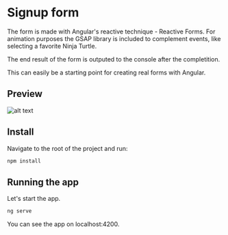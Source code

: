 # Signup form

The form is made with Angular's reactive technique - Reactive Forms. For animation purposes the GSAP library is included to complement events, like selecting a favorite Ninja Turtle. 

The end result of the form is outputed to the console after the completition.

This can easily be a starting point for creating real forms with Angular.

## Preview

![alt text](https://user-images.githubusercontent.com/9784551/46257497-f0efab00-c4ba-11e8-835f-62d0610fad95.gif)

## Install 

Navigate to the root of the project and run:

```sh
npm install
```

## Running the app 

Let's start the app.

```sh
ng serve
```

You can see the app on localhost:4200.
